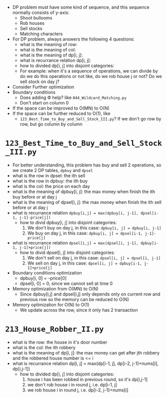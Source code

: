 
* DP problem must have some kind of sequence, and this sequence normally consists of y-axis:
    * Shoot bullooms
    * Rob houses
    * Sell stocks
    * Matching characters
* For DP problem, always answers the following 4 questions:
    * what is the meaning of row:
    * what is the meaning of col:
    * what is the meaning of dp[i, j]:
    * what is recurrance relation dp[i, j]:
	* how to divided dp[i, j] into disjoint categories:
	* For example: when it's a sequence of operations, we can divide by do we do this operations or not
	  like, do we rob house j or not? Do we sell stock on day j?
* Consider Further optimization
* Boundary conditions
    * Does adding Ф help? like `044_Wildcard_Matching.py`
    * Don't start on column 0
* If the space can be improved to O(MN) to O(N)
* If the space can be further reduced to O(1), like
    * `123_Best_Time_to_Buy_and_Sell_Stock_III.py`? If we don't go row by row, but go column by column

# `123_Best_Time_to_Buy_and_Sell_Stock_III.py`

* For better understanding, this problem has buy and sell 2 operations, so we create 2 DP tables, `dpbuy` and `dpsel`
* what is the row in dpsel: the ith sell
* what is the row in dpbuy: the ith buy
* what is the col: the price on each day
* what is the meaning of dpbuy[i, j]: the max money when finish the ith buy  before or at day j
* what is the meaning of dpsel[i, j]: the max money when finish the ith sell before or at day j
* what is recurrance relation `dpbuy[i,j] = max(dpbuy[i, j-1], dpsel[i-1, j-1]-price[j])`
    * how to divid dpbuy[i, j] into disjoint categories:
       1. We don't buy on day j, in this case: `dpbuy[i, j] = dpbuy[i, j-1]`
       2. We buy on day j, in this case: `dpbuy[i, j] = dpsel[i-1, j-1]-price[j]`
*  what is recurrance relation `dpsel[i,j] = max(dpsel[i, j-1], dpbuy[i-1, j-1]+price[j])`
    * how to divid dpsel[i, j] into disjoint categories:
       1. We don't sell on day j, in this case: `dpsel[i, j] = dpsel[i, j-1]`
       2. We sell on day j, in this case: `dpsel[i, j] = dpbuy[i-1, j-1]+price[j]`
* Boundary conditions optimization
    * dpbuy[i, 0] = -price[0]
    * dpsel[i, 0] = 0, since we cannot sell at time 0
* Memory optimization from O(MN) to O(N)
    * Since dpbuy[i,j] and dpsel[i,j] only depends only on current row and previous row
      so the memory can be reduced to O(N)
* Memory optimization for O(N) to O(1)
    * We update across the row, since it only has 2 transaction


# `213_House_Robber_II.py`
* what is the row: the house in it's door number
* what is the col: the ith robbery
* what is the meaning of dp[i, j]: the max money can get after jth robbery and the robbered house number is <= i
* what is recurrance relation dp[i, j] = max(dp[i-1, j], dp[i-2, j-1]+nums[i], dp[i,j-1])
    * how to divided dp[i, j] into disjoint categories:
        1. house i has been robbed in previous round, so it's dp[i,j-1]
        2. we don't rob house i in round j, i.e. dp[i-1, j]
        3. we rob house i in round j, i.e. dp[i-2, j-1]+nums[i]
